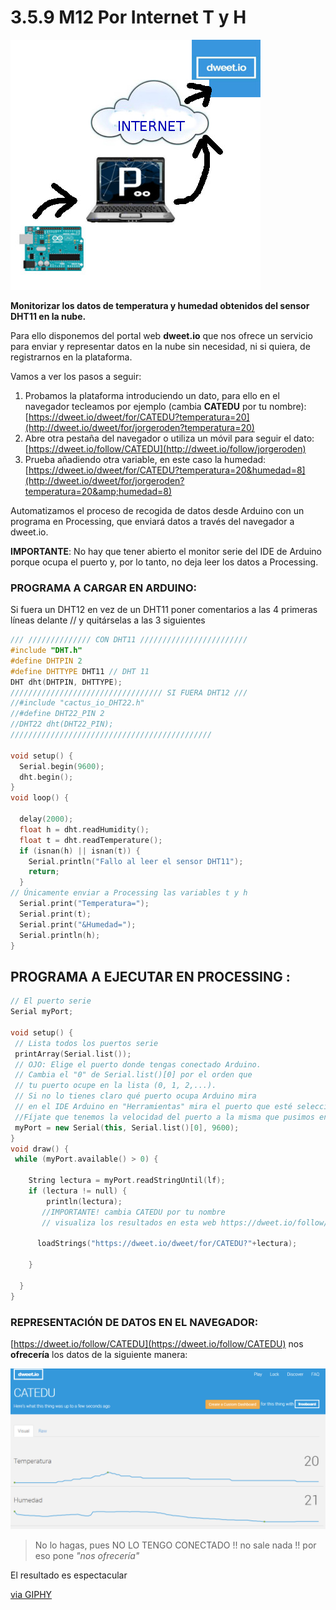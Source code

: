 # 3.5.9 M12 Por Internet T y H

![](../../.gitbook/assets/dweetio.png)

**Monitorizar los datos de temperatura y humedad obtenidos del sensor DHT11 en la nube.**

Para ello disponemos del portal web **dweet.io** que nos ofrece un servicio para enviar y representar datos en la nube sin necesidad, ni si quiera, de registrarnos en la plataforma.

Vamos a ver los pasos a seguir:

1. Probamos la plataforma introduciendo un dato, para ello en el navegador tecleamos por ejemplo \(cambia **CATEDU** por tu nombre\): [https://dweet.io/dweet/for/CATEDU?temperatura=20](http://dweet.io/dweet/for/jorgeroden?temperatura=20)
2. Abre otra pestaña del navegador o utiliza un móvil para seguir el dato: [https://dweet.io/follow/CATEDU](http://dweet.io/follow/jorgeroden)
3. Prueba añadiendo otra variable, en este caso la humedad: [https://dweet.io/dweet/for/CATEDU?temperatura=20&humedad=8](http://dweet.io/dweet/for/jorgeroden?temperatura=20&amp;humedad=8)

Automatizamos el proceso de recogida de datos desde Arduino con un programa en Processing, que enviará datos a través del navegador a dweet.io.

**IMPORTANTE**: No hay que tener abierto el monitor serie del IDE de Arduino porque ocupa el puerto y, por lo tanto, no deja leer los datos a Processing.

### PROGRAMA A CARGAR EN ARDUINO:

Si fuera un DHT12 en vez de un DHT11 poner comentarios a las 4 primeras líneas delante // y quitárselas a las 3 siguientes

```cpp
/// ////////////// CON DHT11 ////////////////////////
#include "DHT.h"
#define DHTPIN 2 
#define DHTTYPE DHT11 // DHT 11 
DHT dht(DHTPIN, DHTTYPE);
////////////////////////////////// SI FUERA DHT12 ///
//#include "cactus_io_DHT22.h"
//#define DHT22_PIN 2 
//DHT22 dht(DHT22_PIN);
/////////////////////////////////////////////

void setup() {
  Serial.begin(9600); 
  dht.begin();
}
void loop() {

  delay(2000);
  float h = dht.readHumidity();
  float t = dht.readTemperature();
  if (isnan(h) || isnan(t)) {
    Serial.println("Fallo al leer el sensor DHT11");
    return;
  }
// Únicamente enviar a Processing las variables t y h 
  Serial.print("Temperatura=");
  Serial.print(t);
  Serial.print("&Humedad=");
  Serial.println(h);
}
```

## PROGRAMA A EJECUTAR EN PROCESSING :

```cpp
// El puerto serie
Serial myPort;

void setup() {
 // Lista todos los puertos serie
 printArray(Serial.list());
 // OJO: Elige el puerto donde tengas conectado Arduino.
 // Cambia el "0" de Serial.list()[0] por el orden que 
 // tu puerto ocupe en la lista (0, 1, 2,...).
 // Si no lo tienes claro qué puerto ocupa Arduino mira
 // en el IDE Arduino en "Herramientas" mira el puerto que esté seleccionado.
 //Fíjate que tenemos la velocidad del puerto a la misma que pusimos en Arduino
 myPort = new Serial(this, Serial.list()[0], 9600);
}
void draw() {
 while (myPort.available() > 0) {

    String lectura = myPort.readStringUntil(lf);
    if (lectura != null) {
        println(lectura);
       //IMPORTANTE! cambia CATEDU por tu nombre 
       // visualiza los resultados en esta web https://dweet.io/follow/CATEDU

      loadStrings("https://dweet.io/dweet/for/CATEDU?"+lectura);

    }

  }
}
```

### REPRESENTACIÓN DE DATOS EN EL NAVEGADOR:

[https://dweet.io/follow/CATEDU](https://dweet.io/follow/CATEDU) nos **ofrecería** los datos de la siguiente manera:

![](../../.gitbook/assets/2017-10-11_20_55_11-dweet.io_-_share_your_thing-_like_it_aint_no_thang..png)

> No lo hagas, pues NO LO TENGO CONECTADO !! no sale nada !! por eso pone _"nos ofrecería"_

El resultado es espectacular

[via GIPHY](https://giphy.com/gifs/reactiongifs-amazing-oc-sjDV6YTbw8tig)

